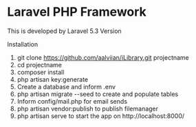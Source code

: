 # Laravel PHP Framework

This is developed by Laravel 5.3 Version

Installation

1. git clone https://github.com/aalviian/iLibrary.git projectname
2. cd projectname
3. composer install
4. php artisan key:generate
5. Create a database and inform .env
6. php artisan migrate --seed to create and populate tables
7. Inform config/mail.php for email sends
8. php artisan vendor:publish to publish filemanager
9. php artisan serve to start the app on http://localhost:8000/